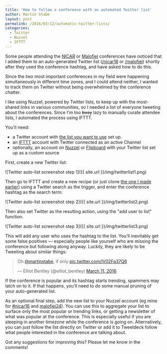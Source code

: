 ```yaml
---
title: 'How to follow a conference with an automated Twitter list'
author: Martin Stabe
layout: post
permalink: /2016/03/12/automatic-twitter-lists/
categories:
  - Twitter
  - Nuzzel
  - IFTTT
---
```


Some people attending the [NICAR](http://www.ire.org/conferences/nicar2016/) or [Malofiej](http://www.malofiejgraphics.com/) conferences have noticed that I added them to an auto-generated Twitter list ([/nicar16](https://twitter.com/martinstabe/lists/nicar16) or [/malofiej](https://twitter.com/martinstabe/lists/malofiej)) shortly after they used the conference hashtag, and have asked how to do this.

Since the two most important conferences in my field were happening simultaneously in different time zones, and I could attend neither, I wanted to track them on Twitter without being overwhelmed by the conference chatter. 

I like using Nuzzel, powered by Twitter lists, to keep up  with the most-shared links in various communities, so I needed a list of everyone tweeting about the conferences. Since I'm too <s>busy</s> lazy to manually curate attendee lists, I automated the process using IFTTT.

You'll need:

* a Twitter account with [the list you want to use](https://twitter.com/martinstabe/lists/nicar16) set up.
* an [IFTTT](https://ifttt.com) account with Twitter connected as an active Channel
* optionally, an account on [Nuzzel](http://nuzzel.com/) or [Flipboard](https://flipboard.com/) with your Twitter list set up as a custom source

First, create a new Twitter list:

![Twitter auto-list screenshot step 1]({{ site.url }}/img/twitterlist1.png)

Then go to IFTTT and create a new recipe (or just clone [the one I made earlier](https://ifttt.com/recipes/396001-twitter-list-from-hashtag)) using a Twitter search as the trigger, and enter the conference hashtag as the search term:

![Twitter auto-list screenshot step 2]({{ site.url }}/img/twitterlist2.png)

Then also set Twitter as the resulting action, using the "add user to list" function.

![Twitter auto-list screenshot step 3]({{ site.url }}/img/twitterlist3.png)

This will add any user who uses the hashtag to the list. You'll inevitably get some false positives — especially people like yourself who are missing the conference but following along anyway. Luckily, they are likely to be Tweeting about similar things:

<blockquote class="twitter-tweet" data-lang="en"><p lang="en" dir="ltr">Oh <a href="https://twitter.com/martinstabe">@martinstabe</a>, if only <a href="https://t.co/lV02Fa37Q6">pic.twitter.com/lV02Fa37Q6</a></p>&mdash; Elliot Bentley (@elliot_bentley) <a href="https://twitter.com/elliot_bentley/status/708286898645630977">March 11, 2016</a></blockquote>
<script async src="//platform.twitter.com/widgets.js" charset="utf-8"></script>

If the conference is popular and its hashtag starts trending, spammers may latch on to it. If that happens, you'll need to do some manual pruning of your auto-generated list.

As an optional final step, add the new list to your Nuzzel account (eg mine for [#nicar16](http://nuzzel.com/martinstabe/nicar16) and  [malofiej24](http://nuzzel.com/martinstabe/malofiej)). You can use this to aggregate your list to surface only the most popular or trending links, or getting a newsletter of what was popular at the conference. This is especially useful if you are sleeping in another timezone while the conference is going on. Alternatively, you can just follow the list directly on Twitter or add it to Tweetdeck follow what people interested in the conference are talking about.

Got any suggestions for improving this? Please let me know in the comments!
